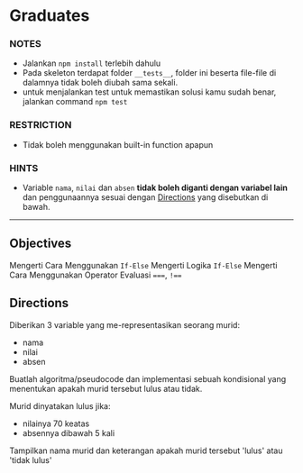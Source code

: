 # Graduates

### NOTES

- Jalankan `npm install` terlebih dahulu
- Pada skeleton terdapat folder `__tests__`, folder ini beserta file-file di dalamnya tidak boleh diubah sama sekali.
- untuk menjalankan test untuk memastikan solusi kamu sudah benar, jalankan command `npm test`

### RESTRICTION

- Tidak boleh menggunakan built-in function apapun

### HINTS

- Variable `nama`, `nilai` dan `absen` __tidak boleh diganti dengan variabel lain__ dan penggunaannya sesuai dengan [Directions](#directions) yang disebutkan di bawah.

---

## Objectives
Mengerti Cara Menggunakan `If-Else`
Mengerti Logika `If-Else`
Mengerti Cara Menggunakan Operator Evaluasi `===`, `!==`

## Directions
Diberikan 3 variable yang me-representasikan seorang murid:

- nama
- nilai
- absen

Buatlah algoritma/pseudocode dan implementasi sebuah kondisional yang menentukan apakah murid tersebut lulus atau tidak.

Murid dinyatakan lulus jika:

- nilainya 70 keatas
- absennya dibawah 5 kali

Tampilkan nama murid dan keterangan apakah murid tersebut 'lulus' atau 'tidak lulus'
